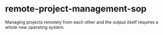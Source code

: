 # remote-project-management-sop
Managing projects remotely from each other and the output itself requires a whole new operating system.
